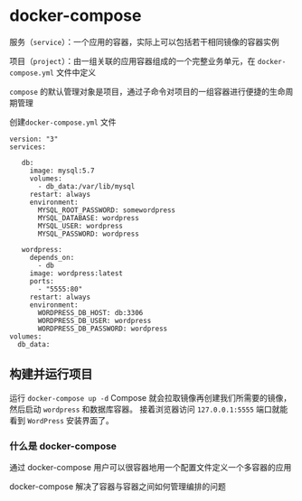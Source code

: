 # docker-compose

服务（`service`）：一个应用的容器，实际上可以包括若干相同镜像的容器实例

项目（`project`）：由一组关联的应用容器组成的一个完整业务单元，在 `docker-compose.yml` 文件中定义

`compose` 的默认管理对象是项目，通过子命令对项目的一组容器进行便捷的生命周期管理

创建`docker-compose.yml` 文件

```shell
version: "3"
services:

   db:
     image: mysql:5.7
     volumes:
       - db_data:/var/lib/mysql
     restart: always
     environment:
       MYSQL_ROOT_PASSWORD: somewordpress
       MYSQL_DATABASE: wordpress
       MYSQL_USER: wordpress
       MYSQL_PASSWORD: wordpress

   wordpress:
     depends_on:
       - db
     image: wordpress:latest
     ports:
       - "5555:80"
     restart: always
     environment:
       WORDPRESS_DB_HOST: db:3306
       WORDPRESS_DB_USER: wordpress
       WORDPRESS_DB_PASSWORD: wordpress
volumes:
  db_data:
```

## 构建并运行项目

运行 `docker-compose up -d` Compose 就会拉取镜像再创建我们所需要的镜像，然后启动 `wordpress` 和数据库容器。 接着浏览器访问 `127.0.0.1:5555` 端口就能看到 `WordPress` 安装界面了。

### 什么是 docker-compose

通过 docker-compose 用户可以很容器地用一个配置文件定义一个多容器的应用

docker-compose 解决了容器与容器之间如何管理编排的问题
